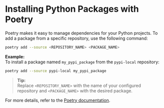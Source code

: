 # Installing Python Packages with Poetry

Poetry makes it easy to manage dependencies for your Python projects. To add a package from a specific repository, use the following command:

```bash
poetry add --source <REPOSITORY_NAME> <PACKAGE_NAME>
```

**Example:**  
To install a package named `my_pypi_package` from the `pypi-local` repository:

```bash
poetry add --source pypi-local my_pypi_package
```

> **Tip:**  
> Replace `<REPOSITORY_NAME>` with the name of your configured repository and `<PACKAGE_NAME>` with the desired package.

For more details, refer to the [Poetry documentation](https://python-poetry.org/docs/cli/#add).
